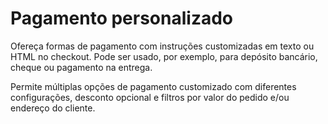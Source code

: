 # Pagamento personalizado

Ofereça formas de pagamento com instruções customizadas em texto ou HTML no checkout. Pode ser usado, por exemplo, para depósito bancário, cheque ou pagamento na entrega.

Permite múltiplas opções de pagamento customizado com diferentes configurações, desconto opcional e filtros por valor do pedido e/ou endereço do cliente.
